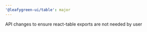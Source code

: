 ```yaml
---
'@leafygreen-ui/table': major
---
```


API changes to ensure react-table exports are not needed by user
